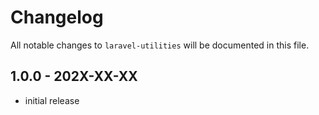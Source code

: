# Changelog

All notable changes to `laravel-utilities` will be documented in this file.

## 1.0.0 - 202X-XX-XX

- initial release
